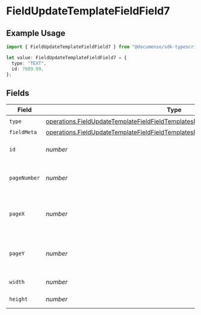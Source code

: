 # FieldUpdateTemplateFieldField7

## Example Usage

```typescript
import { FieldUpdateTemplateFieldField7 } from "@documenso/sdk-typescript/models/operations";

let value: FieldUpdateTemplateFieldField7 = {
  type: "TEXT",
  id: 7689.99,
};
```

## Fields

| Field                                                                                                                                                                                      | Type                                                                                                                                                                                       | Required                                                                                                                                                                                   | Description                                                                                                                                                                                |
| ------------------------------------------------------------------------------------------------------------------------------------------------------------------------------------------ | ------------------------------------------------------------------------------------------------------------------------------------------------------------------------------------------ | ------------------------------------------------------------------------------------------------------------------------------------------------------------------------------------------ | ------------------------------------------------------------------------------------------------------------------------------------------------------------------------------------------ |
| `type`                                                                                                                                                                                     | [operations.FieldUpdateTemplateFieldFieldTemplatesFieldsRequestRequestBody7Type](../../models/operations/fieldupdatetemplatefieldfieldtemplatesfieldsrequestrequestbody7type.md)           | :heavy_check_mark:                                                                                                                                                                         | N/A                                                                                                                                                                                        |
| `fieldMeta`                                                                                                                                                                                | [operations.FieldUpdateTemplateFieldFieldTemplatesFieldsRequestRequestBody7FieldMeta](../../models/operations/fieldupdatetemplatefieldfieldtemplatesfieldsrequestrequestbody7fieldmeta.md) | :heavy_minus_sign:                                                                                                                                                                         | N/A                                                                                                                                                                                        |
| `id`                                                                                                                                                                                       | *number*                                                                                                                                                                                   | :heavy_check_mark:                                                                                                                                                                         | The ID of the field to update.                                                                                                                                                             |
| `pageNumber`                                                                                                                                                                               | *number*                                                                                                                                                                                   | :heavy_minus_sign:                                                                                                                                                                         | The page number the field will be on.                                                                                                                                                      |
| `pageX`                                                                                                                                                                                    | *number*                                                                                                                                                                                   | :heavy_minus_sign:                                                                                                                                                                         | The X coordinate of where the field will be placed.                                                                                                                                        |
| `pageY`                                                                                                                                                                                    | *number*                                                                                                                                                                                   | :heavy_minus_sign:                                                                                                                                                                         | The Y coordinate of where the field will be placed.                                                                                                                                        |
| `width`                                                                                                                                                                                    | *number*                                                                                                                                                                                   | :heavy_minus_sign:                                                                                                                                                                         | The width of the field.                                                                                                                                                                    |
| `height`                                                                                                                                                                                   | *number*                                                                                                                                                                                   | :heavy_minus_sign:                                                                                                                                                                         | The height of the field.                                                                                                                                                                   |